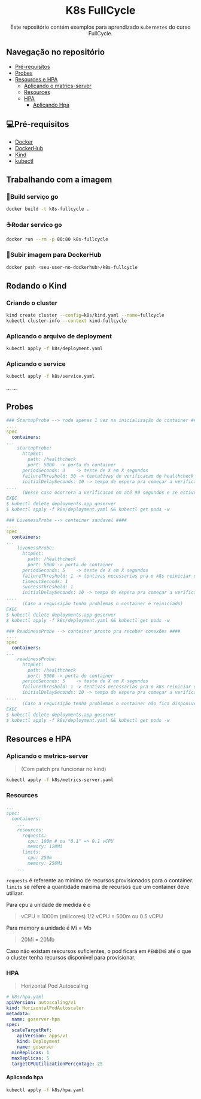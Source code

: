 <div align="center">

# K8s FullCycle

Este repositório contém exemplos para aprendizado `Kubernetes` do curso FullCycle.

</div>

## Navegação no repositório

- [Pré-requisitos](#pré-requisitos)
- [Probes](#probes)
- [Resources e HPA](#resources-e-hpa)
  - [Aplicando o matrics-server](#aplicando-o-metrics-server)
  - [Resources](#resources)
  - [HPA](#hpa)
    - [Aplicando Hpa](#aplicando-hpa)

## 💻Pré-requisitos

- [Docker](https://www.docker.com/)
- [DockerHub](https://hub.docker.com/)
- [Kind](https://kind.sigs.k8s.io/docs/user/quick-start/)
- [kubectl](https://kubernetes.io/docs/tasks/tools/#kubectl)

## Trabalhando com a imagem

### 🚀Build serviço go

```bash
docker build -t k8s-fullcycle .
```

### ☕Rodar servico go

```bash
docker run --rm -p 80:80 k8s-fullcycle
```

### 🚀Subir imagem para DockerHub

```bash
docker push <seu-user-no-dockerhub>/k8s-fullcycle
```

## Rodando o Kind

### Criando o cluster

```bash
kind create cluster --config=k8s/kind.yaml --name=fullcycle
kubectl cluster-info --context kind-fullcycle
```

### Aplicando o arquivo de deployment

```bash
kubectl apply -f k8s/deployment.yaml
```

### Aplicando o service

```bash
kubectl apply -f k8s/service.yaml
```

...
...

## Probes

```yml
### StartupProbe --> roda apenas 1 vez na inicialização do container ####
....
spec
  containers:
...
    startupProbe:
      httpGet:
        path: /healthcheck
        port: 5000  -> porta do container
      periodSeconds: 3    -> teste de X em X segundos
      failureThreshold: 30 -> tentativas de verificacao do healthcheck
      initialDelaySeconds: 10 -> tempo de espera pra começar a verificação
....
      (Nesse caso ocorrera a verificacao em até 90 segundos e se estiver ok - readinessProbe e livenessProbe começam a funcionar)
EXEC
$ kubectl delete deployments.app goserver
$ kubectl apply -f k8s/deployment.yaml && kubectl get pods -w
```

```yml
### LivenessProbe --> conteiner saudavel ####
....
spec
  containers:
...
    livenessProbe:
      httpGet:
        path: /healthcheck
        port: 5000 -> porta do container
      periodSeconds: 5    -> teste de X em X segundos
      failureThreshold: 1 -> tentivas necessarias pra o k8s reiniciar o pod
      timeoutSeconds: 1
      successThreshold: 1
      initialDelaySeconds: 10 -> tempo de espera pra começar a verificação
....
      (Caso a requisição tenha problemas o container é reiniciado)
EXEC
$ kubectl delete deployments.app goserver
$ kubectl apply -f k8s/deployment.yaml && kubectl get pods -w
```

```yml
### ReadinessProbe --> conteiner pronto pra receber conexões ####
....
spec
  containers:
...
    readinessProbe:
      httpGet:
        path: /healthcheck
        port: 5000 -> porta do container
      periodSeconds: 5    -> teste de X em X segundos
      failureThreshold: 1 -> tentivas necessarias pra o k8s reiniciar o pod
      initialDelaySeconds: 10 -> tempo de espera pra começar a verificação
....
      (Caso a requisição tenha problemas o container não fica disponivel para receber requisições - NON Ready)
EXEC
$ kubectl delete deployments.app goserver
$ kubectl apply -f k8s/deployment.yaml && kubectl get pods -w
```

## Resources e HPA

### Aplicando o metrics-server

> (Com patch pra funcionar no kind)

```bash
kubectl apply -f k8s/metrics-server.yaml
```

### Resources

```yml
...
spec:
  containers:
    ...
    resources:
      requests:
        cpu: 100m # ou "0.1" => 0.1 vCPU
        memory: 128Mi
      limits:
        cpu: 250m
        memory: 256Mi
    ...
```

`requests` é referente ao minimo de recursos provisionados para o container.
`limits` se refere a quantidade máxima de recursos que um container deve utilizar.

Para cpu a unidade de medida é o

> vCPU = 1000m (milicores)
> 1/2 vCPU = 500m ou 0.5 vCPU

Para memory a unidade é Mi = Mb

> 20Mi = 20Mb

Caso não existam rescursos suficientes, o pod ficará em `PENDING` até o que o cluster tenha recursos disponivel para provisionar.

### HPA

> Horizontal Pod Autoscaling

```yml
# k8s/hpa.yaml
apiVersion: autoscaling/v1
kind: HorizontalPodAutoscaler
metadata:
  name: goserver-hpa
spec:
  scaleTargetRef:
    apiVersion: apps/v1
    kind: Deployment
    name: goserver
  minReplicas: 1
  maxReplicas: 5
  targetCPUUtilizationPercentage: 25
```

#### Aplicando hpa

```bash
kubectl apply -f k8s/hpa.yaml
```
